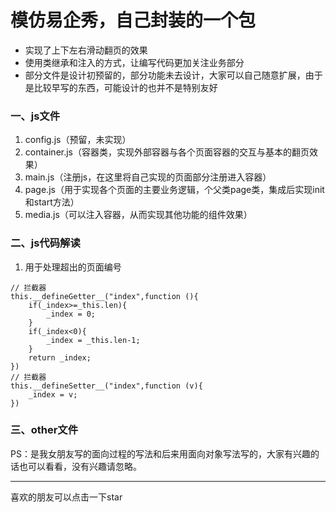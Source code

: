 # 模仿易企秀，自己封装的一个包
- 实现了上下左右滑动翻页的效果
- 使用类继承和注入的方式，让编写代码更加关注业务部分
- 部分文件是设计初预留的，部分功能未去设计，大家可以自己随意扩展，由于是比较早写的东西，可能设计的也并不是特别友好

### 一、js文件
1. config.js（预留，未实现）
2. container.js（容器类，实现外部容器与各个页面容器的交互与基本的翻页效果）
3. main.js（注册js，在这里将自己实现的页面部分注册进入容器）
4. page.js（用于实现各个页面的主要业务逻辑，个父类page类，集成后实现init和start方法）
5. media.js（可以注入容器，从而实现其他功能的组件效果）
### 二、js代码解读
1. 用于处理超出的页面编号

```
// 拦截器
this.__defineGetter__("index",function (){
	if(_index>=_this.len){
		_index = 0;
	}
	if(_index<0){
		_index = _this.len-1;
	}
	return _index;
})
// 拦截器
this.__defineSetter__("index",function (v){
	_index = v;
})
```

### 三、other文件
PS：是我女朋友写的面向过程的写法和后来用面向对象写法写的，大家有兴趣的话也可以看看，没有兴趣请忽略。

---
喜欢的朋友可以点击一下star
